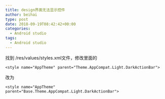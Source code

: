 ```yaml
---
title: design界面无法显示控件
author: beihai
type: post
date: 2018-09-19T08:42:42+00:00
categories:
  - Android studio
tags:
  - Android studio
---
```

找到 /res/values/styles.xml文件，修改里面的<!--more-->

<pre class="pure-highlightjs"><code class="java">&lt;style name="AppTheme" parent="Theme.AppCompat.Light.DarkActionBar"&gt;</code></pre>

改为

<pre class="pure-highlightjs"><code class="java">&lt;style name="AppTheme" parent="Base.Theme.AppCompat.Light.DarkActionBar"&gt;</code></pre>

&nbsp;
